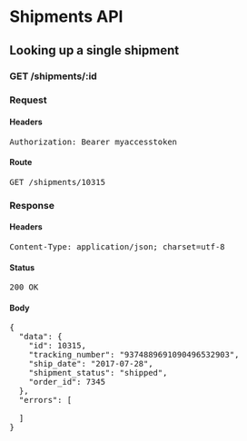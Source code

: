 # Shipments API

## Looking up a single shipment

### GET /shipments/:id
### Request

#### Headers

<pre>Authorization: Bearer myaccesstoken</pre>

#### Route

<pre>GET /shipments/10315</pre>

### Response

#### Headers

<pre>Content-Type: application/json; charset=utf-8</pre>

#### Status

<pre>200 OK</pre>

#### Body

<pre>{
  "data": {
    "id": 10315,
    "tracking_number": "9374889691090496532903",
    "ship_date": "2017-07-28",
    "shipment_status": "shipped",
    "order_id": 7345
  },
  "errors": [

  ]
}</pre>
